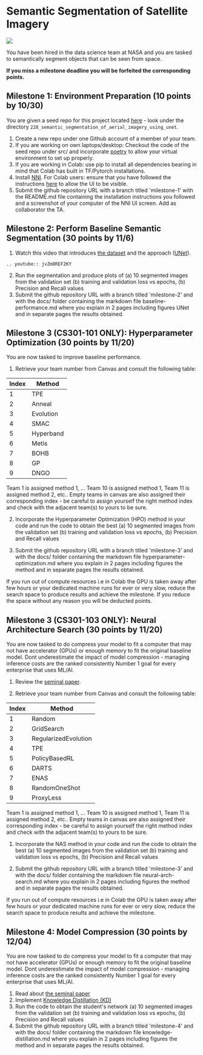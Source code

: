 # Semantic Segmentation of Satellite Imagery

![](satellites.jpeg)

You have been hired in the data science team at NASA and you are tasked to semantically segment objects that can be seen from space. 

**If you miss a milestone deadline you will be forfeited the corresponding points.**


## Milestone 1: Environment Preparation (10 points by 10/30)

You are given a seed repo for this project located [here](https://github.com/bnsreenu/python_for_microscopists) - look under the directory `228_semantic_segmentation_of_aerial_imagery_using_unet`.

1. Create a new repo under one Github account of a member of your team.
2. If you are working on own laptops/desktop: Checkout the code of the seed repo under src/ and incorporate [poetry](https://python-poetry.org/) to allow your virtual environment to set up properly. 
3. If you are working in Colab:  use pip to install all dependencies bearing in mind that Colab has built in TF/Pytorch installations. 
4. Install [NNI](https://nni.readthedocs.io/en/stable/index.html).  For Colab users: ensure that you have followed the instructions [here](https://nni.readthedocs.io/en/stable/sharings/nni_colab_support.html)  to allow the UI to be visible. 
5. Submit the github repository URL with a branch titled 'milestone-1' with the README.md file containing the installation instructions you followed and a screenshot of your computer of the NNI UI screen. Add as collaborator the TA.

## Milestone 2: Perform Baseline Semantic Segmentation (30 points by 11/6)

1. Watch this video that introduces [the dataset](https://www.kaggle.com/datasets/humansintheloop/semantic-segmentation-of-aerial-imagery) and the approach ([UNet](https://arxiv.org/abs/1505.04597)).
   
```{eval-rst}
.. youtube:: jvZm8REF2KY
```

2. Run the segmentation and produce plots of (a) 10 segmented images from the validation set (b) training and validation loss vs epochs, (b) Precision and Recall values  
3. Submit the github repository URL with a branch titled 'milestone-2' and with the docs/ folder containing the markdown file baseline-performance.md where you explain in 2 pages including figures UNet and in separate pages the results obtained. 

## Milestone 3 (CS301-101 ONLY): Hyperparameter Optimization (30 points by 11/20)

You are now tasked to improve baseline performance. 

1. Retrieve your team number from Canvas and consult the following table:

| Index | Method |
| --- | --- | 
| 1 | TPE |
| 2 | Anneal | 
| 3 | Evolution | 
| 4 | SMAC | 
| 5 | Hyperband | 
| 6 | Metis | 
| 7 | BOHB|
| 8 | GP | 
| 9 | DNGO | 

Team 1 is assigned method 1, ... Team 10 is assigned method 1, Team 11 is assigned method 2, etc.. Empty teams in canvas are also assigned their corresponding index - be careful to assign yourself the right method index and check with the adjacent team(s) to yours to be sure. 

2. Incorporate the Hyperparameter Optimization (HPO) method in your code and run the code to obtain the best (a) 10 segmented images from the validation set (b) training and validation loss vs epochs, (b) Precision and Recall values   

3. Submit the github repository URL with a branch titled 'milestone-3' and with the docs/ folder containing the markdown file hyperparameter-optimization.md where you explain in 2 pages including figures the method and in separate pages the results obtained. 

If you run out of compute resources i.e in Colab the GPU is taken away after few hours or your dedicated machine runs for ever or very slow, reduce the search space to produce results and achieve the milestone. If you reduce the space without any reason you will be deducted points. 

## Milestone 3 (CS301-103 ONLY): Neural Architecture Search (30 points by 11/20)

You are now tasked to do compress your model to fit a computer that may not have accelerator (GPUs) or enough memory to fit the original baseline model. Dont underestimate the impact of model compression - managing inference costs are the ranked consistently Number 1 goal for every enterprise that uses ML/AI.

1. Review the [seminal paper](https://arxiv.org/abs/1808.05377). 

2. Retrieve your team number from Canvas and consult the following table:

| Index | Method |
| --- | --- | 
| 1 | Random |
| 2 | GridSearch | 
| 3 | RegularizedEvolution | 
| 4 | TPE | 
| 5 | PolicyBasedRL | 
| 6 | DARTS | 
| 7 | ENAS|
| 8 | RandomOneShot | 
| 9 | ProxyLess | 

Team 1 is assigned method 1, ... Team 10 is assigned method 1, Team 11 is assigned method 2, etc.. Empty teams in canvas are also assigned their corresponding index - be careful to assign yourself the right method index and check with the adjacent team(s) to yours to be sure. 

1. Incorporate the NAS method in your code and run the code to obtain the best (a) 10 segmented images from the validation set (b) training and validation loss vs epochs, (b) Precision and Recall values   

2. Submit the github repository URL with a branch titled 'milestone-3' and with the docs/ folder containing the markdown file neural-arch-search.md where you explain in 2 pages including figures the method and in separate pages the results obtained. 

If you run out of compute resources i.e in Colab the GPU is taken away after few hours or your dedicated machine runs for ever or very slow, reduce the search space to produce results and achieve the milestone.

## Milestone 4: Model Compression (30 points by 12/04)

You are now tasked to do compress your model to fit a computer that may not have accelerator (GPUs) or enough memory to fit the original baseline model. Dont underestimate the impact of model compression - managing inference costs are the ranked consistently Number 1 goal for every enterprise that uses ML/AI.

1. Read about [the seminal paper](https://arxiv.org/abs/1503.02531)
2. Implement [Knowledge Distillation (KD)](https://nni.readthedocs.io/en/stable/sharings/kd_example.html) 
3. Run the code to obtain the student's network (a) 10 segmented images from the validation set (b) training and validation loss vs epochs, (b) Precision and Recall values 
4. Submit the github repository URL with a branch titled 'milestone-4' and with the docs/ folder containing the markdown file knowledge-distillation.md where you explain in 2 pages including figures the method and in separate pages the results obtained. 
